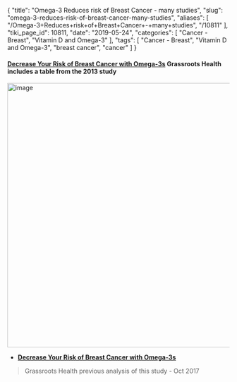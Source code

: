 {
    "title": "Omega-3 Reduces risk of Breast Cancer - many studies",
    "slug": "omega-3-reduces-risk-of-breast-cancer-many-studies",
    "aliases": [
        "/Omega-3+Reduces+risk+of+Breast+Cancer+-+many+studies",
        "/10811"
    ],
    "tiki_page_id": 10811,
    "date": "2019-05-24",
    "categories": [
        "Cancer - Breast",
        "Vitamin D and Omega-3"
    ],
    "tags": [
        "Cancer - Breast",
        "Vitamin D and Omega-3",
        "breast cancer",
        "cancer"
    ]
}


#### [Decrease Your Risk of Breast Cancer with Omega-3s](http://campaign.r20.constantcontact.com/render?m=1102722411090&ca=af9508c5-617d-408a-8a28-535c093a600f) Grassroots Health includes a table from the 2013 study

<img src="https://d1bk1kqxc0sym.cloudfront.net/attachments/jpeg/zheng-2013.jpg" alt="image" width="600">

*  **[Decrease Your Risk of Breast Cancer with Omega-3s](https://grassrootshealth.net/document/decrease-risk-breast-cancer-omega-3s/)** 

> Grassroots Health previous analysis of this study - Oct 2017